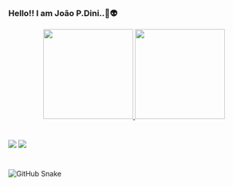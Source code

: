 ### Hello!! I am João P.Dini..👾👽

<div align="center">
  <a href="https://github.com/jpdini">
  <img height="180em" src="https://github-readme-stats.vercel.app/api?username=jpdini&show_icons=true&theme=tokyonight&include_all_commits=true&count_private=true"/>
  <img height="180em" src="https://github-readme-stats.vercel.app/api/top-langs/?username=jpdini&layout=compact&langs_count=7&theme=tokyonight"/>
</div>

 #
<div> 

  <a>
  <a href = "mailto:jpvdini@gmail.com"><img src="https://img.shields.io/badge/-Gmail-%23333?style=for-the-badge&logo=gmail&logoColor=white" target="_blank"></a>
  <a href="https://www.linkedin.com/in/jo%C3%A3opedrovieiradini/" target="_blank"><img src="https://img.shields.io/badge/-LinkedIn-%230077B5?style=for-the-badge&logo=linkedin&logoColor=white" target="_blank"></a> 
  
  #

![GitHub Snake](https://github.com/jpdini/jpdini/blob/output/snake.svg)

 
</div>
  
  
  
